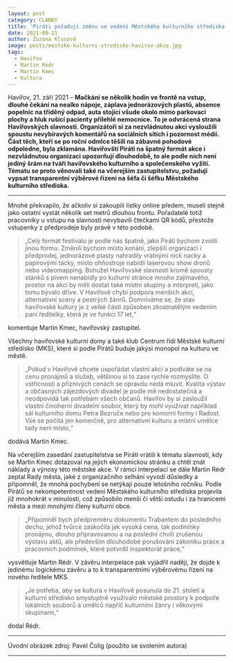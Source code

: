 ```yaml
---
layout: post
category: CLANKY
title: 'Piráti požadují změnu ve vedení Městského kulturního střediska'
date: 2021-09-21
author: Zuzana Klusová
image: posts/mestske-kulturni-stredisko-havirov-akce.jpg
tags:
  - Havířov
  - Martin Rédr
  - Martin Kmec
  - Kultura
---
```


Havířov, 21. září 2021 – **Mačkání se několik hodin ve frontě na vstup, dlouhé čekání na nealko nápoje, záplava jednorázových plastů, absence popelnic na tříděný odpad, auta stojící všude okolo mimo parkovací plochy a hluk rušící pacienty přilehlé nemocnice.  To je odvrácená strana Havířovských slavností. Organizátoři si za nezvládnutou akci vysloužili spoustu nevybíravých komentářů na sociálních sítích i pozornost médií. Část těch, kteří se po roční odmlce těšili na zábavné pohodové odpoledne, byla zklamána. Havířovští Piráti na špatný formát akce i nezvládnutou organizaci upozorňují dlouhodobě, to ale podle nich není jediný šrám na tváři havířovského kulturního a společenského vyžití. Tématu se proto věnovali také na včerejším zastupitelstvu, požadují vypsat transparentní výběrové řízení na šéfa či šéfku Městského kulturního střediska.**

<hr />

Mnohé překvapilo, že ačkoliv si zakoupili lístky online předem, museli stejně jako ostatní vystát několik set metrů dlouhou frontu. Pořadatelé totiž pracovníky u vstupu na slavnosti nevybavili čtečkami QR kódů, přestože vstupenky z předprodeje byly právě v této podobě. 

>„Celý formát festivalu je podle nás špatně, jako Piráti bychom zvolili jinou formu. Změnili bychom místo konání, zlepšili organizaci i předprodej, jednorázové plasty nahradily vratnými nick nacky a papírovými tácky, místo ohňostroje nabídli laserovou show dronů nebo videomapping. Bohužel Havířovské slavnosti kromě spousty stánků s pivem nenabídly po kulturní stránce mnoho zajímavého, prostor na akci by měli dostat také místní skupiny a interpreti, jako tomu bývalo dříve. V Havířově chybí podpora menších akcí, alternativní scény a pestrých  žánrů. Domníváme se, že stav havířovské kultury je z velké části způsoben zkostnatělým vedením paní ředitelky, která je ve funkci 17 let,“ 

komentuje Martin Kmec, havířovský zastupitel.

Všechny havířovské kulturní domy a také klub Centrum řídí Městské kulturní středisko (MKS), které si podle Pirátů buduje jakýsi monopol na kulturu ve městě. 

>„Pokud v Havířově chcete uspořádat vlastní akci a podíváte se na cenu pronájmů a služeb, většinou si to zase rychle rozmyslíte. O vstřícnosti a příznivých cenách se opravdu nedá mluvit. Kvalita výstav a občasných zájezdových divadel je podle mě nedostatečná a neodpovídá tak potřebám všech občanů. Havířov by si zasloužil vlastní činoherní divadelní soubor, který by mohl využívat například sál kulturního domu Petra Bezruče nebo pro komorní formy i Radost. Vše se počítá jen komerčně, pro alternativní kulturu a místní umělce tady není místo,“ 

dodává Martin Kmec.  

Na včerejším zasedání zastupitelstva se Piráti vrátili k tématu slavností, kdy se Martin Kmec dotazoval na jejich ekonomickou stránku a chtěl znát náklady a výnosy této městské akce. V rámci interpelací se dále Martin Rédr zeptal Rady města, jaké z organizačního selhání vyvodí důsledky a připomněl, že mnohá pochybení se netýkají pouze letošního ročníku. Podle Pirátů se nekompetentnost vedení Městského kulturního střediska projevila již mnohokrát v minulosti, což způsobilo menší či větší ostudu i za hranicemi města a mezi mnohými členy kulturní obce. 

>„Připomněl bych předpremiéru dokumentu Trabantem do posledního dechu, jehož tvůrce zaskočila jak vysoká cena, tak podmínky pronájmu, dlouho připravovanou a na poslední chvíli zrušenou výstavu aktů, ale především dlouhodobé porušování zákoníku práce a pracovních podmínek, které potvrdil inspektorát práce,“ 

vysvětluje Martin Rédr. V závěru interpelace pak vyjádřil naději, že dojde k jedinému logickému závěru a to k transparentními výběrovému řízení na nového ředitele MKS.

>„Je potřeba, aby se kultura v Havířově posunula do 21. století a kulturní středisko smysluplně využívalo městské prostory k podpoře lokálních souborů a umělců napříč kulturními žánry i věkovými skupinami,“ 

dodal Rédr. 

---

Úvodní obrázek zdroj: Pavel Čolig (použito se svolením autora)

- - -
